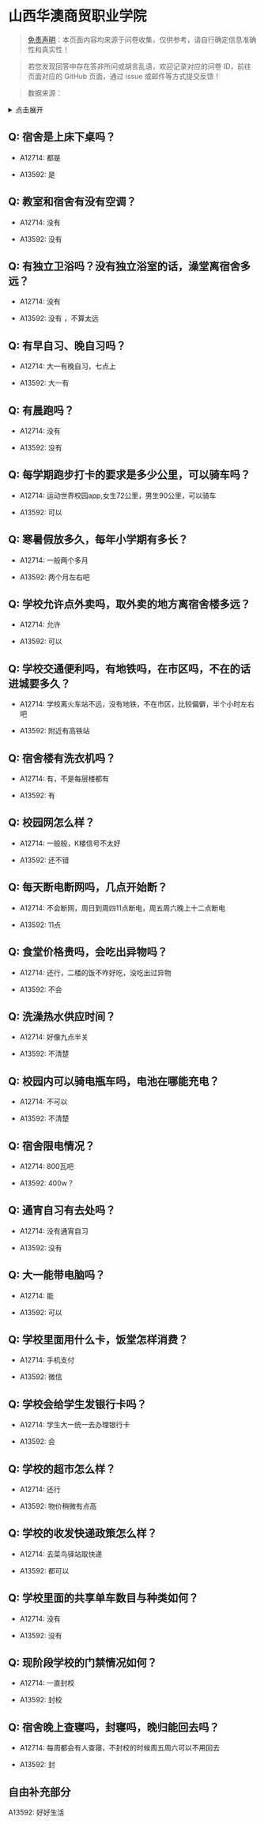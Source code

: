 # 山西华澳商贸职业学院

> [免责声明](https://colleges.chat/#_3)：本页面内容均来源于问卷收集，仅供参考，请自行确定信息准确性和真实性！

> 若您发现回答中存在答非所问或胡言乱语，欢迎记录对应的问卷 ID，前往页面对应的 GitHub 页面，通过 issue 或邮件等方式提交反馈！

> 数据来源：

<details><summary>点击展开</summary>
<ul>
<li>A12714: 匿名 (2022 年 06 月)</li>
<li>A13592: 匿名 (2022 年 06 月)</li>
</ul>
</details>

## Q: 宿舍是上床下桌吗？

- A12714: 都是

- A13592: 是

## Q: 教室和宿舍有没有空调？

- A12714: 没有

- A13592: 没有

## Q: 有独立卫浴吗？没有独立浴室的话，澡堂离宿舍多远？

- A12714: 没有

- A13592: 没有 ，不算太远

## Q: 有早自习、晚自习吗？

- A12714: 大一有晚自习，七点上

- A13592: 大一有

## Q: 有晨跑吗？

- A12714: 没有

- A13592: 没有

## Q: 每学期跑步打卡的要求是多少公里，可以骑车吗？

- A12714: 运动世界校园app,女生72公里，男生90公里，可以骑车

- A13592: 可以

## Q: 寒暑假放多久，每年小学期有多长？

- A12714: 一般两个多月

- A13592: 两个月左右吧

## Q: 学校允许点外卖吗，取外卖的地方离宿舍楼多远？

- A12714: 允许

- A13592: 可以

## Q: 学校交通便利吗，有地铁吗，在市区吗，不在的话进城要多久？

- A12714: 学校离火车站不远，没有地铁，不在市区，比较偏僻，半个小时左右吧

- A13592: 附近有高铁站

## Q: 宿舍楼有洗衣机吗？

- A12714: 有，不是每层楼都有

- A13592: 有

## Q: 校园网怎么样？

- A12714: 一般般，K楼信号不太好

- A13592: 还不错

## Q: 每天断电断网吗，几点开始断？

- A12714: 不会断网，周日到周四11点断电，周五周六晚上十二点断电

- A13592: 11点

## Q: 食堂价格贵吗，会吃出异物吗？

- A12714: 还行，二楼的饭不咋好吃，没吃出过异物

- A13592: 不会

## Q: 洗澡热水供应时间？

- A12714: 好像九点半关

- A13592: 不清楚

## Q: 校园内可以骑电瓶车吗，电池在哪能充电？

- A12714: 不可以

- A13592: 不清楚

## Q: 宿舍限电情况？

- A12714: 800瓦吧

- A13592: 400w？

## Q: 通宵自习有去处吗？

- A12714: 没有通宵自习

- A13592: 没有

## Q: 大一能带电脑吗？

- A12714: 能

- A13592: 可以

## Q: 学校里面用什么卡，饭堂怎样消费？

- A12714: 手机支付

- A13592: 微信

## Q: 学校会给学生发银行卡吗？

- A12714: 学生大一统一去办理银行卡

- A13592: 会

## Q: 学校的超市怎么样？

- A12714: 还行

- A13592: 物价稍微有点高

## Q: 学校的收发快递政策怎么样？

- A12714: 去菜鸟驿站取快递

- A13592: 都可以

## Q: 学校里面的共享单车数目与种类如何？

- A12714: 没有

- A13592: 没有

## Q: 现阶段学校的门禁情况如何？

- A12714: 一直封校

- A13592: 封校

## Q: 宿舍晚上查寝吗，封寝吗，晚归能回去吗？

- A12714: 每周都会有人查寝，不封校的时候周五周六可以不用回去

- A13592: 封

## 自由补充部分

A13592: 好好生活